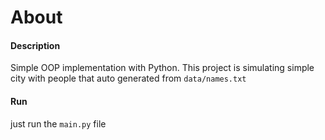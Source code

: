 # About

#### Description
Simple OOP implementation with Python. This project is simulating simple city with people that auto generated from ```data/names.txt```


#### Run
just run the `main.py` file
